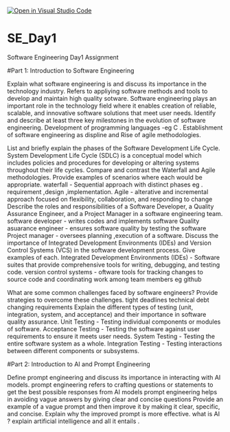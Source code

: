 [![Open in Visual Studio Code](https://classroom.github.com/assets/open-in-vscode-2e0aaae1b6195c2367325f4f02e2d04e9abb55f0b24a779b69b11b9e10269abc.svg)](https://classroom.github.com/online_ide?assignment_repo_id=15574573&assignment_repo_type=AssignmentRepo)
# SE_Day1
Software Engineering Day1 Assignment

#Part 1: Introduction to Software Engineering

Explain what software engineering is and discuss its importance in the technology industry.
Refers to appliying software methods and tools to develop and maintain high quality sotware.
 Software engineering plays an important role in the technology field  where it enables creation of reliable, scalable, and innovative software solutions that meet user needs.
Identify and describe at least three key milestones in the evolution of software engineering.
Development of programming languages -eg C . Establishment of software engineering as displine and Rise of agile methodologies.

List and briefly explain the phases of the Software Development Life Cycle.
System Development Life Cycle (SDLC) is a conceptual model which includes policies and 
procedures for developing or altering systems throughout their life cycles.
Compare and contrast the Waterfall and Agile methodologies. Provide examples of scenarios where each would be appropriate.
waterfall - Sequential approach with distinct phases eg . requirement ,design ,implementation.
Agile - alterative and incremental approach focused on flexibility, collaboration, and responding to change
Describe the roles and responsibilities of a Software Developer, a Quality Assurance Engineer, and a Project Manager in a software engineering team.
software developer - writes codes and implements software
Quality asuarance engineer - ensures software quality by testing the software
Project manager - oversees planning ,execution of a software.
Discuss the importance of Integrated Development Environments (IDEs) and Version Control Systems (VCS) in the software development process. Give examples of each.
Integrated Development Environments (IDEs) -  Software suites that provide comprehensive tools for writing, debugging, and testing code.
version control systems - oftware tools for tracking changes to source code and coordinating work among team members eg github

What are some common challenges faced by software engineers? Provide strategies to overcome these challenges.
tight deadlines
technical debt
changing requirements
Explain the different types of testing (unit, integration, system, and acceptance) and their importance in software quality assurance.
Unit Testing - Testing individual components or modules of software.
Acceptance Testing - Testing the software against user requirements to ensure it meets user needs.
System Testing - Testing the entire software system as a whole.
Integration Testing -  Testing interactions between different components or subsystems.

#Part 2: Introduction to AI and Prompt Engineering


Define prompt engineering and discuss its importance in interacting with AI models.
prompt engineering refers to crafting questions or statements to get the best possible responses from AI models
prompt engineering helps in avoiding vague answers by giving clear and concise questions
Provide an example of a vague prompt and then improve it by making it clear, specific, and concise. Explain why the improved prompt is more effective.
what is AI ?
explain artificial intelligence and all it entails .
